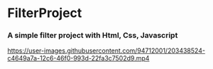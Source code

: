 # FilterProject
### A simple filter project with Html, Css, Javascript




https://user-images.githubusercontent.com/94712001/203438524-c4649a7a-12c6-46f0-993d-22fa3c7502d9.mp4

